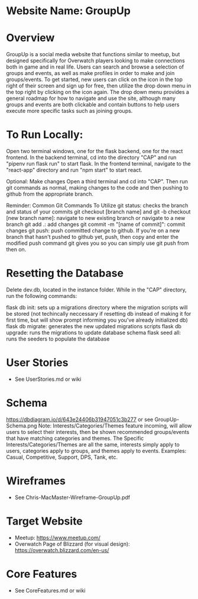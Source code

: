# Website Name: GroupUp

# Overview
GroupUp is a social media website that functions similar to meetup, but designed specifically for Overwatch players looking to make connections both in game and in real life. Users can search and browse a selection of groups and events, as well as make profiles in order to make and join groups/events. 
To get started, new users can click on the icon in the top right of their screen and sign up for free, then utilize the drop down menu in the top right by clicking on the icon again. The drop down menu provides a general roadmap for how to navigate and use the site, although many groups and events are both clickable and contain buttons to help users execute more specific tasks such as joining groups.

# To Run Locally:
Open two terminal windows, one for the flask backend, one for the react frontend.
In the backend terminal, cd into the directory "CAP" and run "pipenv run flask run" to start flask.
In the frontend terminal, navigate to the "react-app" directory and run "npm start" to start react.

Optional: Make changes 
Open a third terminal and cd into "CAP". Then run git commands as normal, making changes to the code and then pushing to github from the appropriate branch.

Reminder: Common Git Commands To Utilize
git status: checks the branch and status of your commits 
git checkout [branch name] and git -b checkout [new branch name]: navigate to new existing branch or navigate to a new branch 
git add .: add changes
git commit -m "[name of commit]": commit changes
git push: push committed change to github. If you're on a new branch that hasn't pushed to github yet, push, then copy and enter the modified push command git gives you so you can simply use git push from then on.

# Resetting the Database
Delete dev.db, located in the instance folder.
While in the "CAP" directory, run the following commands:

flask db init: sets up a migrations directory where the migration scripts will be stored (not techincally neccessary if resetting db instead of making it for first time, but will show prompt informing you you've already initialized db)
flask db migrate: generates the new updated migrations scripts
flask db upgrade: runs the migrations to update database schema
flask seed all: runs the seeders to populate the database 

# User Stories
 * See UserStories.md or wiki

# Schema
https://dbdiagram.io/d/643e24406b31947051c3b277 or see GroupUp-Schema.png
Note: Interests/Categories/Themes feature incoming, will allow users to select their interests, then be shown recommended groups/events that have matching categories and themes.
The Specific Interests/Categories/Themes are all the same, interests simply apply to users, categories apply to groups, and themes apply to events.
Examples: Casual, Competitive, Support, DPS, Tank, etc.

# Wireframes
 * See Chris-MacMaster-Wireframe-GroupUp.pdf 

# Target Website
 * Meetup: https://www.meetup.com/
 * Overwatch Page of Blizzard (for visual design): https://overwatch.blizzard.com/en-us/

# Core Features
 * See CoreFeatures.md or wiki